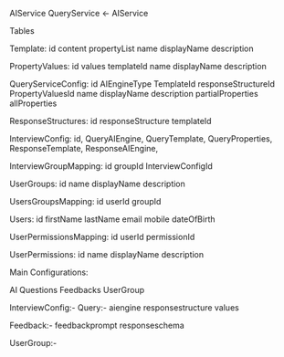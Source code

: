 AIService 
QueryService <- AIService

Tables

Template: id content propertyList name displayName description

PropertyValues: id values templateId name displayName description

QueryServiceConfig: id AIEngineType TemplateId responseStructureId PropertyValuesId name displayName description partialProperties allProperties

ResponseStructures: id responseStructure templateId 

InterviewConfig: 
id,
QueryAIEngine,
QueryTemplate,
QueryProperties,
ResponseTemplate,
ResponseAIEngine,


InterviewGroupMapping: id groupId InterviewConfigId

UserGroups: id name displayName description

UsersGroupsMapping: id userId groupId

Users: id firstName lastName email mobile dateOfBirth 

UserPermissionsMapping: id userId permissionId

UserPermissions: id name displayName description 


Main Configurations:

AI
Questions
Feedbacks
UserGroup


InterviewConfig:-
Query:-
aiengine
responsestructure
values

Feedback:-
feedbackprompt
responseschema

UserGroup:-



